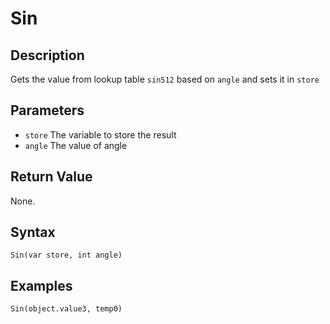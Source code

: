 # Sin

## Description
Gets the value from lookup table `sin512` based on `angle` and sets it in `store`

## Parameters
- `store`
The variable to store the result
- `angle`
The value of angle

## Return Value
None.

## Syntax
```
Sin(var store, int angle)
```

## Examples
```
Sin(object.value3, temp0)
```